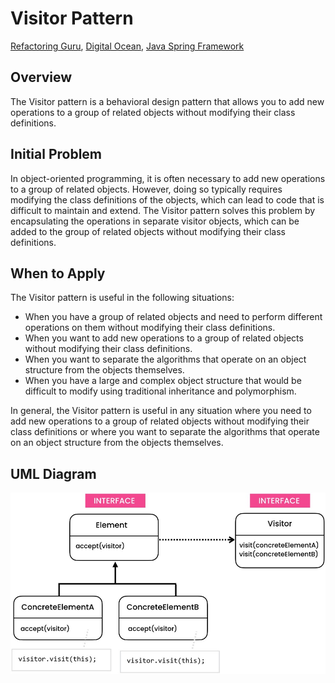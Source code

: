 # Visitor Pattern
[Refactoring Guru](https://refactoring.guru/design-patterns/visitor), [Digital Ocean](https://www.digitalocean.com/community/tutorials/visitor-design-pattern-java), [Java Spring Framework](https://springframework.guru/gang-of-four-design-patterns/visitor-pattern/)

## Overview
The Visitor pattern is a behavioral design pattern that allows you to add new operations to a group of related objects without modifying their class definitions.

## Initial Problem
In object-oriented programming, it is often necessary to add new operations to a group of related objects. However, doing so typically requires modifying the class definitions of the objects, which can lead to code that is difficult to maintain and extend. The Visitor pattern solves this problem by encapsulating the operations in separate visitor objects, which can be added to the group of related objects without modifying their class definitions.

##  When to Apply
The Visitor pattern is useful in the following situations:

* When you have a group of related objects and need to perform different operations on them without modifying their class definitions.
* When you want to add new operations to a group of related objects without modifying their class definitions.
* When you want to separate the algorithms that operate on an object structure from the objects themselves.
* When you have a large and complex object structure that would be difficult to modify using traditional inheritance and polymorphism.

In general, the Visitor pattern is useful in any situation where you need to add new operations to a group of related objects without modifying their class definitions or where you want to separate the algorithms that operate on an object structure from the objects themselves.

## UML Diagram
![Alt text](/src/behavioral/visitor/UML.jpg)
